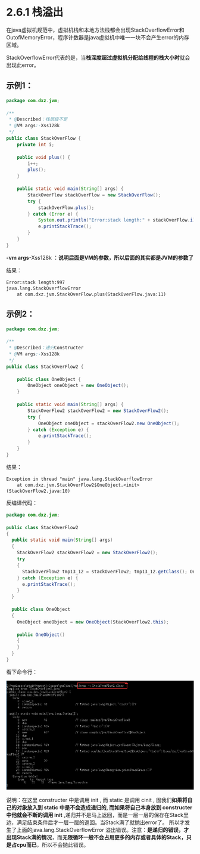 # 2.6.1 栈溢出

在java虚拟机规范中，虚拟机栈和本地方法栈都会出现StackOverflowError和OutofMemoryError，程序计数器是java虚拟机中唯一一块不会产生error的内存区域。

StackOverflowError代表的是，当**栈深度超过虚拟机分配给线程的栈大小时**就会出现此error。

## **示例1：**

```java
package com.dxz.jvm;

/**
 * @Described：栈层级不足
 * @VM args:-Xss128k
 */
public class StackOverFlow {
    private int i;

    public void plus() {
        i++;
        plus();
    }

    public static void main(String[] args) {
        StackOverFlow stackOverFlow = new StackOverFlow();
        try {
            stackOverFlow.plus();
        } catch (Error e) {
            System.out.println("Error:stack length:" + stackOverFlow.i);
            e.printStackTrace();
        }
    }
}
```

**-vm args**-Xss128k  ：**说明后面是VM的参数，所以后面的其实都是JVM的参数了**

结果：

```text
Error:stack length:997
java.lang.StackOverflowError
    at com.dxz.jvm.StackOverFlow.plus(StackOverFlow.java:11)
```

##  **示例2：**

```java
package com.dxz.jvm;

/**
 * @Described：递归Constructer
 * @VM args:-Xss128k
 */
public class StackOverFlow2 {

    public class OneObject {
        OneObject oneObject = new OneObject();
    }

    public static void main(String[] args) {
        StackOverFlow2 stackOverFlow2 = new StackOverFlow2();
        try {
            OneObject oneObject = stackOverFlow2.new OneObject();
        } catch (Exception e) {
            e.printStackTrace();
        }
    }
}
```

结果：

```text
Exception in thread "main" java.lang.StackOverflowError
    at com.dxz.jvm.StackOverFlow2$OneObject.<init>(StackOverFlow2.java:10)
```

反编译代码：

```java
package com.dxz.jvm;

public class StackOverFlow2
{
  public static void main(String[] args)
  {
    StackOverFlow2 stackOverFlow2 = new StackOverFlow2();
    try
    {
      StackOverFlow2 tmp13_12 = stackOverFlow2; tmp13_12.getClass(); OneObject localOneObject = new OneObject();
    } catch (Exception e) {
      e.printStackTrace();
    }
  }

  public class OneObject
  {
    OneObject oneObject = new OneObject(StackOverFlow2.this);

    public OneObject()
    {
    }
  }
}
```

 看下命令行：

![](../../../.gitbook/assets/image%20%28118%29.png)

说明：在这里  constructer 中是调用 init , 而 static 是调用 cinit , 固我们**如果将自己的对象放入到 static 中是不会造成递归的, 而如果将自己本身放到 constructer 中他就会不断的调用 init** ,递归并不是马上返回，而是一层一层的保存在Stack里边，满足结束条件后才一层一层的返回。当Stack满了就抛出error了。 所以才发生了上面的java.lang.StackOverflowError 溢出错误。注意：**是递归的错误，才出现Stack满的情况**，而**无限循环一般不会占用更多的内存或者具体的Stack，只是占cpu而已**，所以不会抛此错误。

